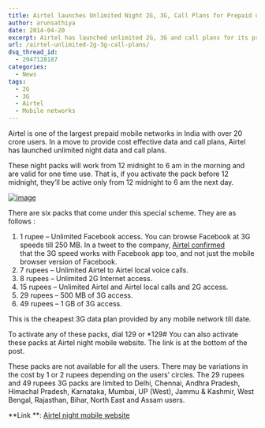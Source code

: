 ```yaml
---
title: Airtel launches Unlimited Night 2G, 3G, Call Plans for Prepaid users
author: arunsathiya
date: 2014-04-20
excerpt: Airtel has launched unlimited 2G, 3G and call plans for its prepaid users starting at 7 rupees. The packs will be active from 12 midnight to 6 am.
url: /airtel-unlimited-2g-3g-call-plans/
dsq_thread_id:
  - 2947128187
categories:
  - News
tags:
  - 2G
  - 3G
  - Airtel
  - Mobile networks
---
```

Airtel is one of the largest prepaid mobile networks in India with over 20 crore users. In a move to provide cost effective data and call plans, Airtel has launched unlimited night data and call plans. 

These night packs will work from 12 midnight to 6 am in the morning and are valid for one time use. That is, if you activate the pack before 12 midnight, they&#8217;ll be active only from 12 midnight to 6 am the next day. 

[<img title="airtel.jpg" class="aligncenter size-full" alt="image" src="http://cdn.devilsworkshop.org/files/2014/04/wpid-airtel.jpg" />][1]

There are six packs that come under this special scheme. They are as follows :

  1. 1 rupee &#8211; Unlimited Facebook access. You can browse Facebook at 3G speeds till 250 MB. In a tweet to the company, <a href="https://mobile.twitter.com/Airtel_Presence/status/457752219249815552" onclick="_gaq.push(['_trackEvent', 'outbound-article', 'https://mobile.twitter.com/Airtel_Presence/status/457752219249815552', 'Airtel confirmed']);" shape="rect">Airtel confirmed</a>  
    that the 3G speed works with Facebook app too, and not just the mobile browser version of Facebook. 
  2. 7 rupees &#8211; Unlimited Airtel to Airtel local voice calls. 
  3. 8 rupees &#8211; Unlimited 2G Internet access. 
  4. 15 rupees &#8211; Unlimited Airtel and Airtel local calls and 2G access. 
  5. 29 rupees &#8211; 500 MB of 3G access. 
  6. 49 rupees &#8211; 1 GB of 3G access. 

This is the cheapest 3G data plan provided by any mobile network till date. 

To activate any of these packs, dial 129 or *129# You can also activate these packs at Airtel night mobile website. The link is at the bottom of the post. 

These packs are not available for all the users. There may be variations in the cost by 1 or 2 rupees depending on the users&#8217; circles. The 29 rupees and 49 rupees 3G packs are limited to Delhi, Chennai, Andhra Pradesh, Himachal Pradesh, Karnataka, Mumbai, UP (West), Jammu & Kashmir, West Bengal, Rajasthan, Bihar, North East and Assam users. 

**Link **: <a href="http://m.airtellive.com/night.html" onclick="_gaq.push(['_trackEvent', 'outbound-article', 'http://m.airtellive.com/night.html', 'Airtel night mobile ']);" >Airtel night mobile </a><a href="http://m.airtellive.com/night.html" onclick="_gaq.push(['_trackEvent', 'outbound-article', 'http://m.airtellive.com/night.html', 'website']);" >website</a>

 [1]: http://cdn.devilsworkshop.org/files/2014/04/wpid-airtel.jpg
